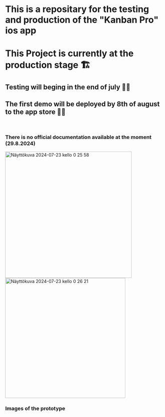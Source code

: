 # This is a repositary for the testing and production of the "Kanban Pro" ios app

<h1>This Project is currently at the production stage 🏗️</h1>

<h2>Testing will beging in the end of july 🧪🧪 </h2>

<h2> The first demo will be deployed by 8th of august to the app store 🚀🚀</h2>

<br>

<h3>There is no official documentation available at the moment (29.8.2024)<h/3></h3>


<img width="403" alt="Näyttökuva 2024-07-23 kello 0 25 58" src="https://github.com/user-attachments/assets/380b92be-9067-4dfe-8a79-e8b970f14f0c">


<img width="383" alt="Näyttökuva 2024-07-23 kello 0 26 21" src="https://github.com/user-attachments/assets/889ece05-3728-4385-92bf-4c54dcc0ec67">

<h3>Images of the prototype</h3>
